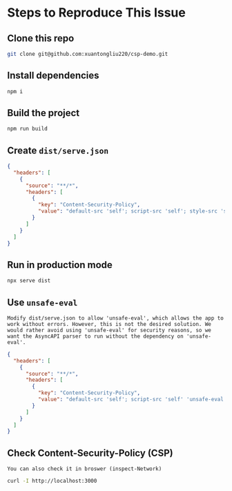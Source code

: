 # Steps to Reproduce This Issue

## Clone this repo

``` bash
git clone git@github.com:xuantongliu220/csp-demo.git 
```

## Install dependencies

```bash
npm i 
```

## Build the project

```bash
npm run build
```

## Create `dist/serve.json`

``` json
{
  "headers": [
    {
      "source": "**/*",
      "headers": [
        {
          "key": "Content-Security-Policy",
          "value": "default-src 'self'; script-src 'self'; style-src 'self';"
        }
      ]
    }
  ]
}
```

## Run in production mode

```bash
npx serve dist
```

## Use `unsafe-eval`

`Modify dist/serve.json to allow 'unsafe-eval', which allows the app to work without errors. However, this is not the desired solution. We would rather avoid using 'unsafe-eval' for security reasons, so we want the AsyncAPI parser to run without the dependency on 'unsafe-eval'.`

``` json
{
  "headers": [
    {
      "source": "**/*",
      "headers": [
        {
          "key": "Content-Security-Policy",
          "value": "default-src 'self'; script-src 'self' 'unsafe-eval'; style-src 'self';"
        }
      ]
    }
  ]
}
```

## Check Content-Security-Policy (CSP)

`You can also check it in broswer (inspect-Network)`

``` bash
curl -I http://localhost:3000 
```